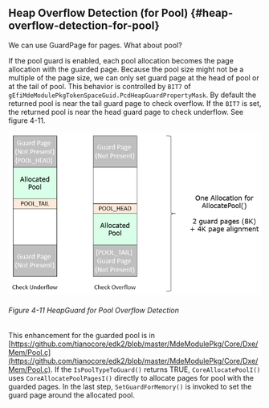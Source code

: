 <!--- @file
  Additional Overflow Detection file: -Heap Overflow Detection (for Pool)

  Copyright (c) 2018, Intel Corporation. All rights reserved.<BR>

  Redistribution and use in source (original document form) and 'compiled'
  forms (converted to PDF, epub, HTML and other formats) with or without
  modification, are permitted provided that the following conditions are met:

  1) Redistributions of source code (original document form) must retain the
     above copyright notice, this list of conditions and the following
     disclaimer as the first lines of this file unmodified.

  2) Redistributions in compiled form (transformed to other DTDs, converted to
     PDF, epub, HTML and other formats) must reproduce the above copyright
     notice, this list of conditions and the following disclaimer in the
     documentation and/or other materials provided with the distribution.

  THIS DOCUMENTATION IS PROVIDED BY TIANOCORE PROJECT "AS IS" AND ANY EXPRESS OR
  IMPLIED WARRANTIES, INCLUDING, BUT NOT LIMITED TO, THE IMPLIED WARRANTIES OF
  MERCHANTABILITY AND FITNESS FOR A PARTICULAR PURPOSE ARE DISCLAIMED. IN NO
  EVENT SHALL TIANOCORE PROJECT  BE LIABLE FOR ANY DIRECT, INDIRECT, INCIDENTAL,
  SPECIAL, EXEMPLARY, OR CONSEQUENTIAL DAMAGES (INCLUDING, BUT NOT LIMITED TO,
  PROCUREMENT OF SUBSTITUTE GOODS OR SERVICES; LOSS OF USE, DATA, OR PROFITS;
  OR BUSINESS INTERRUPTION) HOWEVER CAUSED AND ON ANY THEORY OF LIABILITY,
  WHETHER IN CONTRACT, STRICT LIABILITY, OR TORT (INCLUDING NEGLIGENCE OR
  OTHERWISE) ARISING IN ANY WAY OUT OF THE USE OF THIS DOCUMENTATION, EVEN IF
  ADVISED OF THE POSSIBILITY OF SUCH DAMAGE.

-->

## Heap Overflow Detection (for Pool) {#heap-overflow-detection-for-pool}

We can use GuardPage for pages. What about pool?

If the pool guard is enabled, each pool allocation becomes the page allocation with the guarded page. Because the pool size might not be a multiple of the page size, we can only set guard page at the head of pool or at the tail of pool. This behavior is controlled by `BIT7` of `gEfiMdeModulePkgTokenSpaceGuid.PcdHeapGuardPropertyMask`. By default the returned pool is near the tail guard page to check overflow. If the `BIT7` is set, the returned pool is near the head guard page to check underflow. See figure 4-11.

![](/media/image26.png)

###### Figure 4-11 HeapGuard for Pool Overflow Detection

This enhancement for the guarded pool is in [https://github.com/tianocore/edk2/blob/master/MdeModulePkg/Core/Dxe/Mem/Pool.c](https://github.com/tianocore/edk2/blob/master/MdeModulePkg/Core/Dxe/Mem/Pool.c). If the `IsPoolTypeToGuard()` returns TRUE, `CoreAllocatePoolI()` uses `CoreAllocatePoolPagesI()` directly to allocate pages for pool with the guarded pages. In the last step, `SetGuardForMemory()` is invoked to set the guard page around the allocated pool.